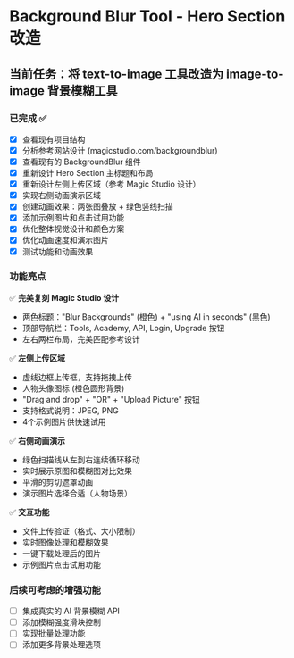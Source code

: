 # Background Blur Tool - Hero Section 改造

## 当前任务：将 text-to-image 工具改造为 image-to-image 背景模糊工具

### 已完成 ✅
- [x] 查看现有项目结构
- [x] 分析参考网站设计 (magicstudio.com/backgroundblur)
- [x] 查看现有的 BackgroundBlur 组件
- [x] 重新设计 Hero Section 主标题和布局
- [x] 重新设计左侧上传区域（参考 Magic Studio 设计）
- [x] 实现右侧动画演示区域
- [x] 创建动画效果：两张图叠放 + 绿色竖线扫描
- [x] 添加示例图片和点击试用功能
- [x] 优化整体视觉设计和颜色方案
- [x] 优化动画速度和演示图片
- [x] 测试功能和动画效果

### 功能亮点
✅ **完美复刻 Magic Studio 设计**
- 两色标题："Blur Backgrounds" (橙色) + "using AI in seconds" (黑色)
- 顶部导航栏：Tools, Academy, API, Login, Upgrade 按钮
- 左右两栏布局，完美匹配参考设计

✅ **左侧上传区域**
- 虚线边框上传框，支持拖拽上传
- 人物头像图标 (橙色圆形背景)
- "Drag and drop" + "OR" + "Upload Picture" 按钮
- 支持格式说明：JPEG, PNG
- 4个示例图片供快速试用

✅ **右侧动画演示**
- 绿色扫描线从左到右连续循环移动
- 实时展示原图和模糊图对比效果
- 平滑的剪切遮罩动画
- 演示图片选择合适（人物场景）

✅ **交互功能**
- 文件上传验证（格式、大小限制）
- 实时图像处理和模糊效果
- 一键下载处理后的图片
- 示例图片点击试用功能

### 后续可考虑的增强功能
- [ ] 集成真实的 AI 背景模糊 API
- [ ] 添加模糊强度滑块控制
- [ ] 实现批量处理功能
- [ ] 添加更多背景处理选项
